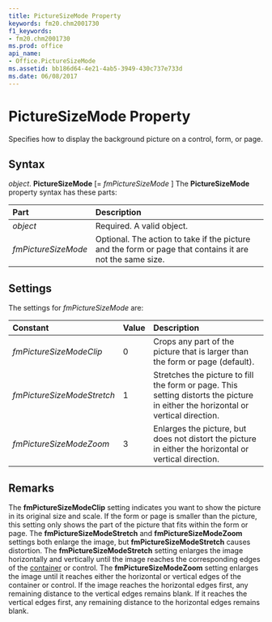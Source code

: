 ```yaml
---
title: PictureSizeMode Property
keywords: fm20.chm2001730
f1_keywords:
- fm20.chm2001730
ms.prod: office
api_name:
- Office.PictureSizeMode
ms.assetid: bb186d64-4e21-4ab5-3949-430c737e733d
ms.date: 06/08/2017
---
```



# PictureSizeMode Property



Specifies how to display the background picture on a control, form, or page.

## Syntax

_object_. **PictureSizeMode** [= _fmPictureSizeMode_ ]
The  **PictureSizeMode** property syntax has these parts:


|**Part**|**Description**|
|:-----|:-----|
| _object_|Required. A valid object.|
| _fmPictureSizeMode_|Optional. The action to take if the picture and the form or page that contains it are not the same size.|

## Settings
The settings for  _fmPictureSizeMode_ are:


|**Constant**|**Value**|**Description**|
|:-----|:-----|:-----|
| _fmPictureSizeModeClip_|0|Crops any part of the picture that is larger than the form or page (default).|
| _fmPictureSizeModeStretch_|1|Stretches the picture to fill the form or page. This setting distorts the picture in either the horizontal or vertical direction.|
| _fmPictureSizeModeZoom_|3|Enlarges the picture, but does not distort the picture in either the horizontal or vertical direction.|

## Remarks

The  **fmPictureSizeModeClip** setting indicates you want to show the picture in its original size and scale. If the form or page is smaller than the picture, this setting only shows the part of the picture that fits within the form or page.
The  **fmPictureSizeModeStretch** and **fmPictureSizeModeZoom** settings both enlarge the image, but **fmPictureSizeModeStretch** causes distortion. The **fmPictureSizeModeStretch** setting enlarges the image horizontally and vertically until the image reaches the corresponding edges of the [container](../../Glossary/vbe-glossary.md#container) or control. The **fmPictureSizeModeZoom** setting enlarges the image until it reaches either the horizontal or vertical edges of the container or control. If the image reaches the horizontal edges first, any remaining distance to the vertical edges remains blank. If it reaches the vertical edges first, any remaining distance to the horizontal edges remains blank.

